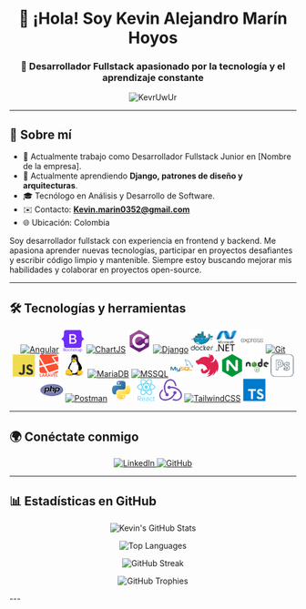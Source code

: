 <h1 align="center">👋 ¡Hola! Soy Kevin Alejandro Marín Hoyos</h1>

<h3 align="center">🚀 Desarrollador Fullstack apasionado por la tecnología y el aprendizaje constante</h3>

<p align="center">
  <img src="https://komarev.com/ghpvc/?username=KevrUwUr&label=Visitas%20al%20perfil&color=1DA1F2&style=flat" alt="KevrUwUr" />
</p>

---

## 📝 Sobre mí

- 💼 Actualmente trabajo como Desarrollador Fullstack Junior en [Nombre de la empresa].
- 🌱 Actualmente aprendiendo **Django, patrones de diseño y arquitecturas**.
- 🎓 Tecnólogo en Análisis y Desarrollo de Software.
- ✉️ Contacto: **Kevin.marin0352@gmail.com**
- 🌐 Ubicación: Colombia

Soy desarrollador fullstack con experiencia en frontend y backend. Me apasiona aprender nuevas tecnologías, participar en proyectos desafiantes y escribir código limpio y mantenible. Siempre estoy buscando mejorar mis habilidades y colaborar en proyectos open-source.

---

## 🛠️ Tecnologías y herramientas

<p align="center">
  <a href="https://angular.io"><img src="https://angular.io/assets/images/logos/angular/angular.svg" alt="Angular" width="40" height="40"/></a>
  <a href="https://getbootstrap.com"><img src="https://raw.githubusercontent.com/devicons/devicon/master/icons/bootstrap/bootstrap-plain-wordmark.svg" alt="Bootstrap" width="40" height="40"/></a>
  <a href="https://www.chartjs.org"><img src="https://www.chartjs.org/media/logo-title.svg" alt="ChartJS" width="40" height="40"/></a>
  <a href="https://www.w3schools.com/cs/"><img src="https://raw.githubusercontent.com/devicons/devicon/master/icons/csharp/csharp-original.svg" alt="CSharp" width="40" height="40"/></a>
  <a href="https://www.djangoproject.com/"><img src="https://cdn.worldvectorlogo.com/logos/django.svg" alt="Django" width="40" height="40"/></a>
  <a href="https://www.docker.com/"><img src="https://raw.githubusercontent.com/devicons/devicon/master/icons/docker/docker-original-wordmark.svg" alt="Docker" width="40" height="40"/></a>
  <a href="https://dotnet.microsoft.com/"><img src="https://raw.githubusercontent.com/devicons/devicon/master/icons/dot-net/dot-net-original-wordmark.svg" alt=".NET" width="40" height="40"/></a>
  <a href="https://expressjs.com"><img src="https://raw.githubusercontent.com/devicons/devicon/master/icons/express/express-original-wordmark.svg" alt="ExpressJS" width="40" height="40"/></a>
  <a href="https://git-scm.com/"><img src="https://www.vectorlogo.zone/logos/git-scm/git-scm-icon.svg" alt="Git" width="40" height="40"/></a>
  <a href="https://developer.mozilla.org/en-US/docs/Web/JavaScript"><img src="https://raw.githubusercontent.com/devicons/devicon/master/icons/javascript/javascript-original.svg" alt="JavaScript" width="40" height="40"/></a>
  <a href="https://laravel.com/"><img src="https://raw.githubusercontent.com/devicons/devicon/master/icons/laravel/laravel-plain-wordmark.svg" alt="Laravel" width="40" height="40"/></a>
  <a href="https://www.linux.org/"><img src="https://raw.githubusercontent.com/devicons/devicon/master/icons/linux/linux-original.svg" alt="Linux" width="40" height="40"/></a>
  <a href="https://mariadb.org/"><img src="https://www.vectorlogo.zone/logos/mariadb/mariadb-icon.svg" alt="MariaDB" width="40" height="40"/></a>
  <a href="https://www.microsoft.com/en-us/sql-server"><img src="https://www.svgrepo.com/show/303229/microsoft-sql-server-logo.svg" alt="MSSQL" width="40" height="40"/></a>
  <a href="https://www.mysql.com/"><img src="https://raw.githubusercontent.com/devicons/devicon/master/icons/mysql/mysql-original-wordmark.svg" alt="MySQL" width="40" height="40"/></a>
  <a href="https://nestjs.com/"><img src="https://raw.githubusercontent.com/devicons/devicon/master/icons/nestjs/nestjs-plain.svg" alt="NestJS" width="40" height="40"/></a>
  <a href="https://www.nginx.com"><img src="https://raw.githubusercontent.com/devicons/devicon/master/icons/nginx/nginx-original.svg" alt="Nginx" width="40" height="40"/></a>
  <a href="https://nodejs.org"><img src="https://raw.githubusercontent.com/devicons/devicon/master/icons/nodejs/nodejs-original-wordmark.svg" alt="Node.js" width="40" height="40"/></a>
  <a href="https://www.photoshop.com/en"><img src="https://raw.githubusercontent.com/devicons/devicon/master/icons/photoshop/photoshop-line.svg" alt="Photoshop" width="40" height="40"/></a>
  <a href="https://www.php.net"><img src="https://raw.githubusercontent.com/devicons/devicon/master/icons/php/php-original.svg" alt="PHP" width="40" height="40"/></a>
  <a href="https://postman.com"><img src="https://www.vectorlogo.zone/logos/getpostman/getpostman-icon.svg" alt="Postman" width="40" height="40"/></a>
  <a href="https://www.python.org"><img src="https://raw.githubusercontent.com/devicons/devicon/master/icons/python/python-original.svg" alt="Python" width="40" height="40"/></a>
  <a href="https://reactjs.org/"><img src="https://raw.githubusercontent.com/devicons/devicon/master/icons/react/react-original-wordmark.svg" alt="React" width="40" height="40"/></a>
  <a href="https://redux.js.org"><img src="https://raw.githubusercontent.com/devicons/devicon/master/icons/redux/redux-original.svg" alt="Redux" width="40" height="40"/></a>
  <a href="https://tailwindcss.com/"><img src="https://www.vectorlogo.zone/logos/tailwindcss/tailwindcss-icon.svg" alt="TailwindCSS" width="40" height="40"/></a>
  <a href="https://www.typescriptlang.org/"><img src="https://raw.githubusercontent.com/devicons/devicon/master/icons/typescript/typescript-original.svg" alt="TypeScript" width="40" height="40"/></a>
</p>

---

## 🌍 Conéctate conmigo

<p align="center">
  <a href="https://www.linkedin.com/in/kevin-alejandro-marin-hoyos-01012a328/" target="_blank">
    <img src="https://img.shields.io/badge/LinkedIn-000000?style=for-the-badge&logo=linkedin&logoColor=0077B5" alt="LinkedIn"/>
  </a>
  <a href="https://github.com/KevrUwUr" target="_blank">
    <img src="https://img.shields.io/badge/GitHub-000000?style=for-the-badge&logo=github&logoColor=white" alt="GitHub"/>
  </a>
</p>

---

## 📊 Estadísticas en GitHub

<p align="center">
  <img src="https://github-readme-stats.vercel.app/api?username=KevrUwUr&show_icons=true&theme=tokyonight&title_color=1DA1F2&icon_color=1DA1F2&text_color=ffffff&bg_color=000000" alt="Kevin's GitHub Stats"/>
</p>

<p align="center">
  <img src="https://github-readme-stats.vercel.app/api/top-langs/?username=KevrUwUr&layout=compact&theme=tokyonight&title_color=1DA1F2&text_color=ffffff&bg_color=000000" alt="Top Languages"/>
</p>

<p align="center">
  <img src="https://github-readme-streak-stats.herokuapp.com/?user=KevrUwUr&theme=tokyonight&date_format=M%20j%5B%2C%20Y%5D" alt="GitHub Streak"/>
</p>

<p align="center">
  <img src="https://github-profile-trophy.vercel.app/?username=KevrUwUr&theme=tokyonight&title=Repositories,Followers,Stars,Commit,PullRequest,Issues" alt="GitHub Trophies"/>
</p>
---
